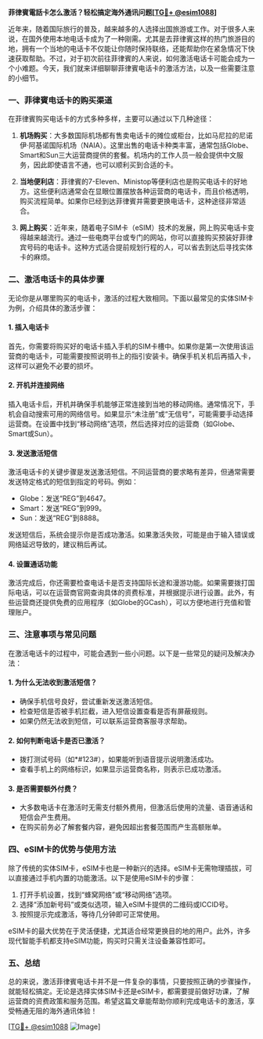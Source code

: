 **菲律賓電話卡怎么激活？轻松搞定海外通讯问题[[TG💪+ @esim1088](https://t.me/s/esim1088)]**

近年来，随着国际旅行的普及，越来越多的人选择出国旅游或工作。对于很多人来说，在国外使用本地电话卡成为了一种刚需。尤其是去菲律賓这样的热门旅游目的地，拥有一个当地的电话卡不仅能让你随时保持联络，还能帮助你在紧急情况下快速获取帮助。不过，对于初次前往菲律賓的人来说，如何激活电话卡可能会成为一个小难题。今天，我们就来详细聊聊菲律賓电话卡的激活方法，以及一些需要注意的小细节。

### 一、菲律賓电话卡的购买渠道

在菲律賓购买电话卡的方式多种多样，主要可以通过以下几种途径：

1. **机场购买**：大多数国际机场都有售卖电话卡的摊位或柜台，比如马尼拉的尼诺伊·阿基诺国际机场（NAIA）。这里出售的电话卡种类丰富，通常包括Globe、Smart和Sun三大运营商提供的套餐。机场内的工作人员一般会提供中文服务，因此即使语言不通，也可以顺利买到合适的卡。

2. **当地便利店**：菲律賓的7-Eleven、Ministop等便利店也是购买电话卡的好地方。这些便利店通常会在显眼位置摆放各种运营商的电话卡，而且价格透明，购买流程简单。如果你已经到达菲律賓并需要更换电话卡，这种途径非常适合。

3. **网上购买**：近年来，随着电子SIM卡（eSIM）技术的发展，网上购买电话卡变得越来越流行。通过一些电商平台或专门的网站，你可以直接购买预装好菲律宾号码的电话卡。这种方式适合提前规划行程的人，可以省去到达后寻找实体卡的麻烦。

### 二、激活电话卡的具体步骤

无论你是从哪里购买的电话卡，激活的过程大致相同。下面以最常见的实体SIM卡为例，介绍具体的激活步骤：

#### 1. 插入电话卡
首先，你需要将购买好的电话卡插入手机的SIM卡槽中。如果你是第一次使用该运营商的电话卡，可能需要按照说明书上的指引安装卡。确保手机关机后再插入卡，这样可以避免不必要的损坏。

#### 2. 开机并连接网络
插入电话卡后，开机并确保手机能够正常连接到当地的移动网络。通常情况下，手机会自动搜索可用的网络信号。如果显示“未注册”或“无信号”，可能需要手动选择运营商。在设置中找到“移动网络”选项，然后选择对应的运营商（如Globe、Smart或Sun）。

#### 3. 发送激活短信
激活电话卡的关键步骤是发送激活短信。不同运营商的要求略有差异，但通常需要发送特定格式的短信到指定的号码。例如：
- Globe：发送“REG”到4647。
- Smart：发送“REG”到999。
- Sun：发送“REG”到8888。

发送短信后，系统会提示你是否成功激活。如果激活失败，可能是由于输入错误或网络延迟导致的，建议稍后再试。

#### 4. 设置通话功能
激活完成后，你还需要检查电话卡是否支持国际长途和漫游功能。如果需要拨打国际电话，可以在运营商官网查询具体的资费标准，并根据提示进行设置。此外，有些运营商还提供免费的应用程序（如Globe的GCash），可以方便地进行充值和管理账户。

### 三、注意事项与常见问题

在激活电话卡的过程中，可能会遇到一些小问题。以下是一些常见的疑问及解决办法：

#### 1. 为什么无法收到激活短信？
- 确保手机信号良好，尝试重新发送激活短信。
- 检查短信是否被手机拦截，进入短信设置查看是否有屏蔽规则。
- 如果仍然无法收到短信，可以联系运营商客服寻求帮助。

#### 2. 如何判断电话卡是否已激活？
- 拨打测试号码（如*#123#），如果能听到语音提示说明激活成功。
- 查看手机上的网络标识，如果显示运营商名称，则表示已成功激活。

#### 3. 是否需要额外付费？
- 大多数电话卡在激活时无需支付额外费用，但激活后使用的流量、语音通话和短信会产生费用。
- 在购买前务必了解套餐内容，避免因超出套餐范围而产生高额账单。

### 四、eSIM卡的优势与使用方法

除了传统的实体SIM卡，eSIM卡也是一种新兴的选择。eSIM卡无需物理插拔，可以直接通过手机内置的功能激活。以下是使用eSIM卡的步骤：

1. 打开手机设置，找到“蜂窝网络”或“移动网络”选项。
2. 选择“添加新号码”或类似选项，输入eSIM卡提供的二维码或ICCID号。
3. 按照提示完成激活，等待几分钟即可正常使用。

eSIM卡的最大优势在于灵活便捷，尤其适合经常更换目的地的用户。此外，许多现代智能手机都支持eSIM功能，购买时只需关注设备兼容性即可。

### 五、总结

总的来说，激活菲律賓电话卡并不是一件复杂的事情，只要按照正确的步骤操作，就能轻松搞定。无论是选择实体SIM卡还是eSIM卡，都需要提前做好功课，了解运营商的资费政策和服务范围。希望这篇文章能帮助你顺利完成电话卡的激活，享受畅通无阻的海外通讯体验！

[[TG💪+ @esim1088](https://t.me/s/esim1088) ![Image](https://i.postimg.cc/4NQfJmqS/Snipaste-2025-05-13-00-14-12.png)]